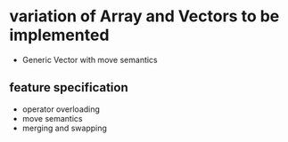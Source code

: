 # variation of Array and Vectors to be implemented

- Generic Vector with move semantics

## feature specification
- operator overloading
- move semantics
- merging and swapping 